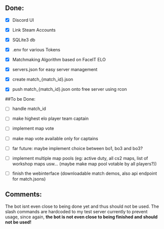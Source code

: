 ## Done:
- [x] Discord UI
- [x] Link Steam Accounts
- [x] SQLite3 db
- [x] .env for various Tokens
- [x] Matchmaking Algorithm based on FaceIT ELO
- [x] servers.json for easy server management
- [x] create match_{match_id}.json 
- [x] push match_{match_id}.json onto free server using rcon


##To be Done:
- [ ] handle match_id
- [ ] make highest elo player team captain
- [ ] implement map vote
- [ ] make map vote available only for captains
- [ ] far future: maybe implement choice between bo1, bo3 and bo3?
- [ ] implement multiple map pools (eg: active duty, all cs2 maps, list of workshop maps usw... (maybe make map pool votable by all players?))
- [ ] finish the webinterface (downloadable match demos, also api endpoint for match.jsons)



## Comments:

The bot isnt even close to being done yet and thus should not be used. 
The slash commands are hardcoded to my test server currently to prevent usage, 
since again, 
**the bot is not even close to being finished and should not be used!**